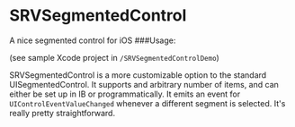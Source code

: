 # SRVSegmentedControl
A nice segmented control for iOS
###Usage:

(see sample Xcode project in `/SRVSegmentedControlDemo`)

SRVSegmentedControl is a more customizable option to the standard UISegmentedControl. It supports and arbitrary number of items, and can either be set up in IB or programmatically. It emits an event for `UIControlEventValueChanged` whenever a different segment is selected. It's really pretty straightforward.
